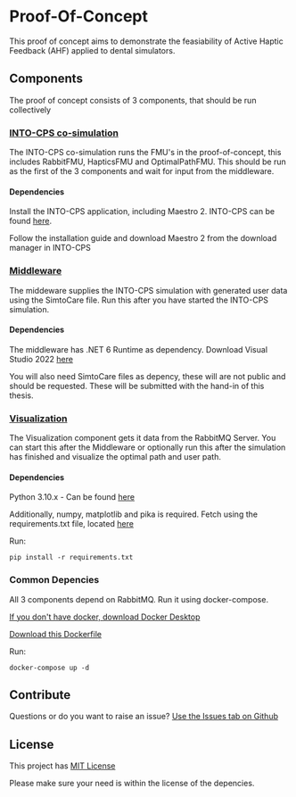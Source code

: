 # Proof-Of-Concept

This proof of concept aims to demonstrate the feasiability of Active Haptic Feedback (AHF) applied to dental simulators.


## Components

The proof of concept consists of 3 components, that should be run collectively

### [INTO-CPS co-simulation](src/DigitalTwin.Simulation)

The INTO-CPS co-simulation runs the FMU's in the proof-of-concept, this includes RabbitFMU, HapticsFMU and OptimalPathFMU. This should be run as the first of the 3 components and wait for input from the middleware.

#### Dependencies

Install the INTO-CPS application, including Maestro 2. INTO-CPS can be found [here](https://github.com/INTO-CPS-Association/into-cps-application/releases).

Follow the installation guide and download Maestro 2 from the download manager in INTO-CPS

### [Middleware](src/DigitalTwin.Middleware.DataInput)

The middeware supplies the INTO-CPS simulation with generated user data using the SimtoCare file. Run this after you have started the INTO-CPS simulation.

#### Dependencies

The middleware has .NET 6 Runtime as dependency. Download Visual Studio 2022 [here](https://visualstudio.microsoft.com/vs/)

You will also need SimtoCare files as depency, these will are not public and should be requested. These will be submitted with the hand-in of this thesis.

### [Visualization](src/DigitalTwin.Visualization)

The Visualization component gets it data from the RabbitMQ Server. You can start this after the Middleware or optionally run this after the simulation has finished and visualize the optimal path and user path.

#### Dependencies

Python 3.10.x - Can be found [here](https://www.python.org/downloads/release/python-3109/)

Additionally, numpy, matplotlib and pika is required. Fetch using the requirements.txt file, located [here](src/DigitalTwin.Visualization)

Run:
```
pip install -r requirements.txt
```

### Common Depencies

All 3 components depend on RabbitMQ. Run it using docker-compose.

[If you don't have docker, download Docker Desktop](https://www.docker.com/products/docker-desktop/)

[Download this Dockerfile](https://raw.githubusercontent.com/INTO-CPS-Association/fmu-rabbitmq/c15e6bd1fee36d1e7d701de39a06e482d1d1887b/server/Dockerfile)

Run: 
```
docker-compose up -d
```


## Contribute

Questions or do you want to raise an issue? [Use the Issues tab on Github](https://github.com/DigitalTwin-DentalSurgery-Simulation/Proof-Of-Concept/issues)


## License

This project has [MIT License](LICENSE)

Please make sure your need is within the license of the depencies.

